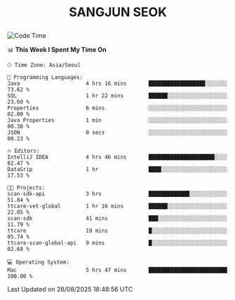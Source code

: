 <h1>
 <p align="center">
   SANGJUN SEOK
 </p>
</h1>

<!--START_SECTION:waka-->
![Code Time](http://img.shields.io/badge/Code%20Time-4%2C574%20hrs%2019%20mins-blue)

📊 **This Week I Spent My Time On** 

```text
🕑︎ Time Zone: Asia/Seoul

💬 Programming Languages: 
Java                     4 hrs 16 mins       ██████████████████░░░░░░░   73.62 % 
SQL                      1 hr 22 mins        ██████░░░░░░░░░░░░░░░░░░░   23.60 % 
Properties               6 mins              ░░░░░░░░░░░░░░░░░░░░░░░░░   02.00 % 
Java Properties          1 min               ░░░░░░░░░░░░░░░░░░░░░░░░░   00.38 % 
JSON                     0 secs              ░░░░░░░░░░░░░░░░░░░░░░░░░   00.23 % 

🔥 Editors: 
IntelliJ IDEA            4 hrs 46 mins       █████████████████████░░░░   82.47 % 
DataGrip                 1 hr                ████░░░░░░░░░░░░░░░░░░░░░   17.53 % 

🐱‍💻 Projects: 
scan-sdk-api             3 hrs               █████████████░░░░░░░░░░░░   51.84 % 
ttcare-vet-global        1 hr 16 mins        ██████░░░░░░░░░░░░░░░░░░░   22.05 % 
scan-sdk                 41 mins             ███░░░░░░░░░░░░░░░░░░░░░░   11.79 % 
ttcare                   19 mins             █░░░░░░░░░░░░░░░░░░░░░░░░   05.74 % 
ttcare-scan-global-api   9 mins              █░░░░░░░░░░░░░░░░░░░░░░░░   02.68 % 

💻 Operating System: 
Mac                      5 hrs 47 mins       █████████████████████████   100.00 % 
```


 Last Updated on 28/08/2025 18:48:56 UTC
<!--END_SECTION:waka-->
